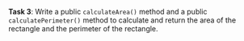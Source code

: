 **Task 3**: Write a public `calculateArea()` method and a public `calculatePerimeter()` method to calculate and return the area of the rectangle and the perimeter of the rectangle.

